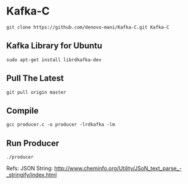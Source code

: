 # Kafka-C

`git clone https://github.com/denovo-mani/Kafka-C.git Kafka-C`

## Kafka Library for Ubuntu 
`sudo apt-get install librdkafka-dev`

## Pull The Latest
`git pull origin master`

## Compile
`gcc producer.c -o producer -lrdkafka -lm`

## Run Producer
`./producer`



Refs:
JSON String: http://www.cheminfo.org/Utility/JSoN_text_parse_-_stringify/index.html